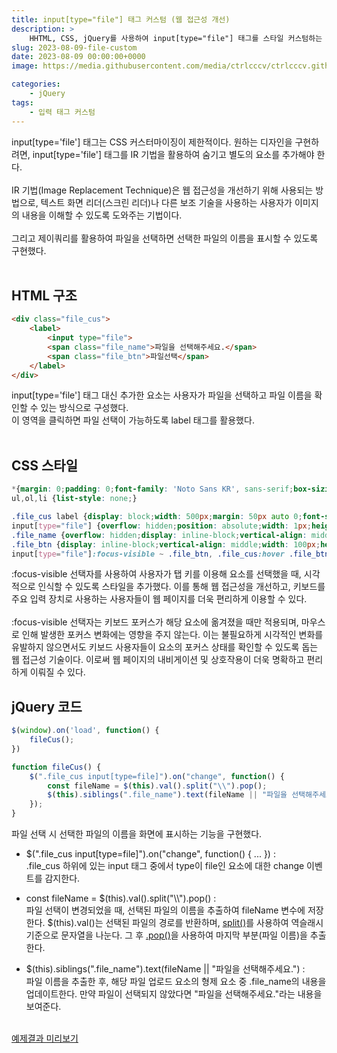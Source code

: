 ```yaml
---
title: input[type="file"] 태그 커스텀 (웹 접근성 개선)
description: >  
    HHTML, CSS, jQuery를 사용하여 input[type="file"] 태그를 스타일 커스텀하는 코드 예제입니다.
slug: 2023-08-09-file-custom
date: 2023-08-09 00:00:00+0000
image: https://media.githubusercontent.com/media/ctrlcccv/ctrlcccv.github.io/master/assets/img/post/file-custom.webp

categories:
    - jQuery
tags:
    - 입력 태그 커스텀
---
```

input[type='file'] 태그는 CSS 커스터마이징이 제한적이다. 원하는 디자인을 구현하려면, input[type='file'] 태그를 IR 기법을 활용하여 숨기고 별도의 요소를 추가해야 한다.  
<br>
IR 기법(Image Replacement Technique)은 웹 접근성을 개선하기 위해 사용되는 방법으로, 텍스트 화면 리더(스크린 리더)나 다른 보조 기술을 사용하는 사용자가 이미지의 내용을 이해할 수 있도록 도와주는 기법이다.  
<br>
그리고 제이쿼리를 활용하여 파일을 선택하면 선택한 파일의 이름을 표시할 수 있도록 구현했다.  
<br>

## HTML 구조
```html
<div class="file_cus">
    <label>
        <input type="file">
        <span class="file_name">파일을 선택해주세요.</span>
        <span class="file_btn">파일선택</span>
    </label>
</div>
```
input[type='file'] 태그 대신 추가한 요소는 사용자가 파일을 선택하고 파일 이름을 확인할 수 있는 방식으로 구성했다.  
이 영역을 클릭하면 파일 선택이 가능하도록 label 태그를 활용했다.  
<br>

## CSS 스타일
```css
*{margin: 0;padding: 0;font-family: 'Noto Sans KR', sans-serif;box-sizing: border-box;box-sizing: border-box;}
ul,ol,li {list-style: none;}

.file_cus label {display: block;width: 500px;margin: 50px auto 0;font-size: 0;cursor: pointer;}
input[type="file"] {overflow: hidden;position: absolute;width: 1px;height: 1px;margin: -1px;font-size: initial;clip: rect(0 0 0 0);}
.file_name {overflow: hidden;display: inline-block;vertical-align: middle;width: calc(100% - 108px);height: 40px;padding:0 12px;border: 1px solid #ddd;border-radius:4px;font-size: 14px;line-height: 38px;color: #111;white-space: nowrap; text-overflow: ellipsis;}
.file_btn {display: inline-block;vertical-align: middle;width: 100px;height: 40px;margin-left: 8px;background: #8ab4f8;border-radius:4px;font-size: 14px;font-weight: 500;line-height: 40px;color: #fff;text-align: center;}
input[type="file"]:focus-visible ~ .file_btn, .file_cus:hover .file_btn {background: #3478db;}
```
:focus-visible 선택자를 사용하여 사용자가 탭 키를 이용해 요소를 선택했을 때, 시각적으로 인식할 수 있도록 스타일을 추가했다. 이를 통해 웹 접근성을 개선하고, 키보드를 주요 입력 장치로 사용하는 사용자들이 웹 페이지를 더욱 편리하게 이용할 수 있다.  
<br>
:focus-visible 선택자는 키보드 포커스가 해당 요소에 옮겨졌을 때만 적용되며, 마우스로 인해 발생한 포커스 변화에는 영향을 주지 않는다.
이는 불필요하게 시각적인 변화를 유발하지 않으면서도 키보드 사용자들이 요소의 포커스 상태를 확인할 수 있도록 돕는 웹 접근성 기술이다.
이로써 웹 페이지의 내비게이션 및 상호작용이 더욱 명확하고 편리하게 이뤄질 수 있다.  

<script async src="https://pagead2.googlesyndication.com/pagead/js/adsbygoogle.js?client=ca-pub-8535540836842352" crossorigin="anonymous"></script>
<ins class="adsbygoogle"
     style="display:block; text-align:center;"
     data-ad-layout="in-article"
     data-ad-format="fluid"
     data-ad-client="ca-pub-8535540836842352"
     data-ad-slot="2974559225"></ins>
<script>
     (adsbygoogle = window.adsbygoogle || []).push({});
</script>

## jQuery 코드
```js
$(window).on('load', function() {
    fileCus();
})

function fileCus() {
    $(".file_cus input[type=file]").on("change", function() {
        const fileName = $(this).val().split("\\").pop();
        $(this).siblings(".file_name").text(fileName || "파일을 선택해주세요.");
    });
}
```
파일 선택 시 선택한 파일의 이름을 화면에 표시하는 기능을 구현했다.  

* $(".file_cus input[type=file]").on("change", function() { ... }) :   
.file_cus 하위에 있는 input 태그 중에서 type이 file인 요소에 대한 change 이벤트를 감지한다.

* const fileName = $(this).val().split(\"\\\\").pop() :   
파일 선택이 변경되었을 때, 선택된 파일의 이름을 추출하여 fileName 변수에 저장한다. $(this).val()는 선택된 파일의 경로를 반환하며, [split()](https://developer.mozilla.org/ko/docs/Web/JavaScript/Reference/Global_Objects/String/split)를 사용하여 역슬래시 기준으로 문자열을 나눈다. 그 후 [.pop()](https://developer.mozilla.org/ko/docs/Web/JavaScript/Reference/Global_Objects/Array/pop)을 사용하여 마지막 부분(파일 이름)을 추출한다. 

* $(this).siblings(".file_name").text(fileName || "파일을 선택해주세요.") :   
파일 이름을 추출한 후, 해당 파일 업로드 요소의 형제 요소 중 .file_name의 내용을 업데이트한다. 만약 파일이 선택되지 않았다면 "파일을 선택해주세요."라는 내용을 보여준다.  

<br>

<div class="btn_wrap">
    <a href="https://ctrlcccv.github.io/ctrlcccv-demo/2023-08-09-file-custom/">예제결과 미리보기</a>
</div>